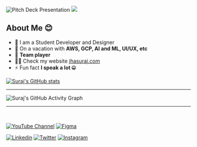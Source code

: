 ![Pitch Deck Presentation](https://user-images.githubusercontent.com/44930179/135901384-cc735541-d1e0-43ab-8db5-dd9992805047.gif)
![](https://visitor-badge.glitch.me/badge?page_id=jhasuraj01)

## About Me 😊
- 🌱 I am a Student Developer and Designer
- 🚀 On a vacation with **AWS, GCP, AI and ML, UI/UX, etc**
- 👯 **Team player**
- 👨‍💻 Check my website [jhasuraj.com](https://jhasuraj.com)
- ⚡ Fun fact **I speak a lot 🤐**

[![Suraj's GitHub stats](https://github-readme-stats.vercel.app/api?username=jhasuraj01&bg_color=172030&title_color=00FFFF&show_icons=true&hide_border=true&text_color=fff&icon_color=E0FFFF)](https://github.com/jhasuraj01)

---

![Suraj's GitHub Activity Graph](https://activity-graph.herokuapp.com/graph?username=jhasuraj01&theme=rogue&hide_border=true&area=true)

---

<br>

[![YouTube Channel](https://img.shields.io/youtube/channel/views/UCtitLVuVrRAtBAkntabOvdg?style=social)](https://youtube.jhasuraj.com/)
[![Figma](https://img.shields.io/badge/Figma-%2B-blue?style=social&logo=figma)](https://figma.jhasuraj.com/)

[![Linkedin](https://img.shields.io/badge/Linkedin-%2B-blue?style=social&logo=linkedin)](https://linkedin.jhasuraj.com/)
[![Twitter](https://img.shields.io/twitter/follow/jhasuraj01?style=social)](https://twitter.jhasuraj.com/)
[![Instagram](https://img.shields.io/badge/Instagram-%2B-blue?style=social&logo=instagram)](https://instagram.jhasuraj.com/)
